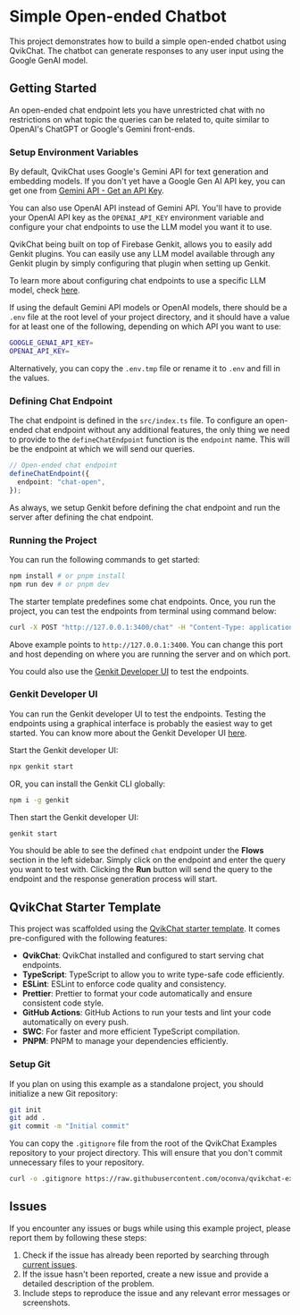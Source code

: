 # Simple Open-ended Chatbot

This project demonstrates how to build a simple open-ended chatbot using QvikChat. The chatbot can generate responses to any user input using the Google GenAI model.

## Getting Started

An open-ended chat endpoint lets you have unrestricted chat with no restrictions on what topic the queries can be related to, quite similar to OpenAI's ChatGPT or Google's Gemini front-ends.

### Setup Environment Variables

By default, QvikChat uses Google's Gemini API for text generation and embedding models. If you don't yet have a Google Gen AI API key, you can get one from [Gemini API - Get an API Key](https://ai.google.dev/gemini-api/docs/api-key).

You can also use OpenAI API instead of Gemini API. You'll have to provide your OpenAI API key as the `OPENAI_API_KEY` environment variable and configure your chat endpoints to use the LLM model you want it to use.

QvikChat being built on top of Firebase Genkit, allows you to easily add Genkit plugins. You can easily use any LLM model available through any Genkit plugin by simply configuring that plugin when setting up Genkit.

To learn more about configuring chat endpoints to use a specific LLM model, check [here](/chat-endpoints/chat-endpoint-configurations#chat-agent-config).

If using the default Gemini API models or OpenAI models, there should be a `.env` file at the root level of your project directory, and it should have a value for at least one of the following, depending on which API you want to use:

```bash
GOOGLE_GENAI_API_KEY=
OPENAI_API_KEY=
```

Alternatively, you can copy the `.env.tmp` file or rename it to `.env` and fill in the values.

### Defining Chat Endpoint

The chat endpoint is defined in the `src/index.ts` file. To configure an open-ended chat endpoint without any additional features, the only thing we need to provide to the `defineChatEndpoint` function is the `endpoint` name. This will be the endpoint at which we will send our queries.

```typescript
// Open-ended chat endpoint
defineChatEndpoint({
  endpoint: "chat-open",
});
```

As always, we setup Genkit before defining the chat endpoint and run the server after defining the chat endpoint.

### Running the Project

You can run the following commands to get started:

```bash
npm install # or pnpm install
npm run dev # or pnpm dev
```

The starter template predefines some chat endpoints. Once, you run the project, you can test the endpoints from terminal using command below:

```bash
curl -X POST "http://127.0.0.1:3400/chat" -H "Content-Type: application/json"  -d '{"data": { "query": "What are some good places to visit in Paris, France?" } }'
```

Above example points to `http://127.0.0.1:3400`. You can change this port and host depending on where you are running the server and on which port.

You could also use the [Genkit Developer UI](#genkit-developer-ui) to test the endpoints.

### Genkit Developer UI

You can run the Genkit developer UI to test the endpoints. Testing the endpoints using a graphical interface is probably the easiest way to get started. You can know more about the Genkit Developer UI [here](https://firebase.google.com/docs/genkit/devtools#genkit_developer_ui).

Start the Genkit developer UI:

```bash copy
npx genkit start
```

OR, you can install the Genkit CLI globally:

```bash copy
npm i -g genkit
```

Then start the Genkit developer UI:

```bash copy
genkit start
```

You should be able to see the defined `chat` endpoint under the **Flows** section in the left sidebar. Simply click on the endpoint and enter the query you want to test with. Clicking the **Run** button will send the query to the endpoint and the response generation process will start.

## QvikChat Starter Template

This project was scaffolded using the [QvikChat starter template](https://github.com/oconva/qvikchat-starter-template). It comes pre-configured with the following features:

- **QvikChat**: QvikChat installed and configured to start serving chat endpoints.
- **TypeScript**: TypeScript to allow you to write type-safe code efficiently.
- **ESLint**: ESLint to enforce code quality and consistency.
- **Prettier**: Prettier to format your code automatically and ensure consistent code style.
- **GitHub Actions**: GitHub Actions to run your tests and lint your code automatically on every push.
- **SWC**: For faster and more efficient TypeScript compilation.
- **PNPM**: PNPM to manage your dependencies efficiently.

### Setup Git

If you plan on using this example as a standalone project, you should initialize a new Git repository:

```bash
git init
git add .
git commit -m "Initial commit"
```

You can copy the `.gitignore` file from the root of the QvikChat Examples repository to your project directory. This will ensure that you don't commit unnecessary files to your repository.

```bash
curl -o .gitignore https://raw.githubusercontent.com/oconva/qvikchat-examples/main/.gitignore
```

## Issues

If you encounter any issues or bugs while using this example project, please report them by following these steps:

1. Check if the issue has already been reported by searching through [current issues](https://github.com/oconva/qvikchat-examples/issues).
2. If the issue hasn't been reported, create a new issue and provide a detailed description of the problem.
3. Include steps to reproduce the issue and any relevant error messages or screenshots.
